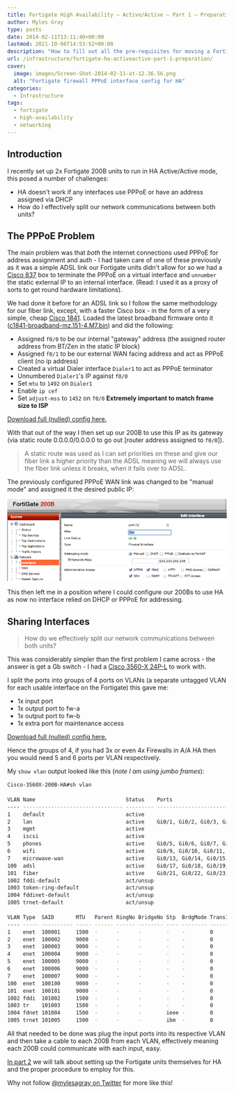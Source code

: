 ```yaml
---
title: Fortigate High Availability – Active/Active – Part 1 – Preparation
author: Myles Gray
type: posts
date: 2014-02-11T13:11:40+00:00
lastmod: 2021-10-06T14:53:52+00:00
description: "How to fill out all the pre-requisites for moving a Fortigate firewall into a HA pair"
url: /infrastructure/fortigate-ha-activeactive-part-1-preparation/
cover:
  image: images/Screen-Shot-2014-02-11-at-12.36.56.png
  alt: "Fortigate firewall PPPoE interface config for HA"
categories:
  - Infrastructure
tags:
  - fortigate
  - high-availability
  - networking
---
```


## Introduction

I recently set up 2x Fortigate 200B units to run in HA Active/Active mode, this posed a number of challenges:

* HA doesn't work if any interfaces use PPPoE or have an address assigned via DHCP
* How do I effectively split our network communications between both units?

## The PPPoE Problem

The main problem was that _both_ the internet connections used PPPoE for address assignment and auth - I had taken care of one of these previously as it was a simple ADSL link our Fortigate units didn't allow for so we had a [Cisco 837][1] box to terminate the PPPoE on a virtual interface and `unnumber` the static external IP to an internal interface. (Read: I used it as a proxy of sorts to get round hardware limitations).

We had done it before for an ADSL link so I follow the same methodology for our fiber link, except, with a faster Cisco box - in the form of a very simple, cheap [Cisco 1841][2]. Loaded the latest broadband firmware onto it ([c1841-broadband-mz.151-4.M7.bin][3]) and did the following:

* Assigned `f0/0` to be our internal "gateway" address (the assigned router address from BT/Zen in the static IP block)
* Assigned `f0/1` to be our external WAN facing address and act as PPPoE client (no ip address)
* Created a virtual Dialer interface `Dialer1` to act as PPPoE terminator
* Unnumbered `Dialer1`'s IP against `f0/0`
* Set `mtu` to `1492` on `Dialer1`
* Enable `ip cef`
* Set `adjust-mss` to `1452` on `f0/0` **Extremely important to match frame size to ISP**

[Download full (nulled) config here.][4]

With that out of the way I then set up our 200B to use this IP as its gateway (via static route 0.0.0.0/0.0.0.0 to go out [router address assigned to `f0/0`]).

> A static route was used as I can set priorities on these and give our fiber link a higher priority than the ADSL meaning we will always use the fiber link unless it breaks, when it fails over to ADSL.

The previously configured PPPoE WAN link was changed to be "manual mode" and assigned it the desired public IP:

![Interface Manual Mode][5]

This then left me in a position where I could configure our 200Bs to use HA as now no interface relied on DHCP or PPPoE for addressing.

## Sharing Interfaces

> How do we effectively split our network communications between both units?

This was considerably simpler than the first problem I came across - the answer is get a Gb switch - I had a [Cisco 3560-X 24P-L][6] to work with.

I split the ports into groups of 4 ports on VLANs (a separate untagged VLAN for each usable interface on the Fortigate) this gave me:

* 1x input port
* 1x output port to fw-a
* 1x output port to fw-b
* 1x extra port for maintenance access

[Download full (nulled) config here.][7]

Hence the groups of 4, if you had 3x or even 4x Firewalls in A/A HA then you would need 5 and 6 ports per VLAN respectively.

My `show vlan` output looked like this (_note I am using jumbo frames_):

```sh
Cisco-3560X-200B-HA#sh vlan

VLAN Name                             Status    Ports
---- -------------------------------- --------- -------------------------------
1    default                          active    
2    lan                              active    Gi0/1, Gi0/2, Gi0/3, Gi0/4
3    mgmt                             active    
4    iscsi                            active    
5    phones                           active    Gi0/5, Gi0/6, Gi0/7, Gi0/8
6    wifi                             active    Gi0/9, Gi0/10, Gi0/11, Gi0/12
7    microwave-wan                    active    Gi0/13, Gi0/14, Gi0/15, Gi0/16
100  adsl                             active    Gi0/17, Gi0/18, Gi0/19, Gi0/20
101  fiber                            active    Gi0/21, Gi0/22, Gi0/23, Gi0/24
1002 fddi-default                     act/unsup 
1003 token-ring-default               act/unsup 
1004 fddinet-default                  act/unsup 
1005 trnet-default                    act/unsup 

VLAN Type  SAID       MTU   Parent RingNo BridgeNo Stp  BrdgMode Trans1 Trans2
---- ----- ---------- ----- ------ ------ -------- ---- -------- ------ ------
1    enet  100001     1500  -      -      -        -    -        0      0   
2    enet  100002     9000  -      -      -        -    -        0      0   
3    enet  100003     9000  -      -      -        -    -        0      0   
4    enet  100004     9000  -      -      -        -    -        0      0   
5    enet  100005     9000  -      -      -        -    -        0      0   
6    enet  100006     9000  -      -      -        -    -        0      0   
7    enet  100007     9000  -      -      -        -    -        0      0   
100  enet  100100     9000  -      -      -        -    -        0      0   
101  enet  100101     9000  -      -      -        -    -        0      0   
1002 fddi  101002     1500  -      -      -        -    -        0      0   
1003 tr    101003     1500  -      -      -        -    -        0      0   
1004 fdnet 101004     1500  -      -      -        ieee -        0      0   
1005 trnet 101005     1500  -      -      -        ibm  -        0      0
```

All that needed to be done was plug the input ports into its respective VLAN and then take a cable to each 200B from each VLAN, effectively meaning each 200B could communicate with each input, easy.

[In part 2][8] we will talk about setting up the Fortigate units themselves for HA and the proper procedure to employ for this.

Why not follow [@mylesagray on Twitter][9] for more like this!

 [1]: http://www.cisco.com/c/en/us/products/collateral/routers/837-adsl-broadband-router/product_data_sheet09186a008010e5c5.html
 [2]: http://www.cisco.com/en/US/prod/collateral/routers/ps5853/product_data_sheet0900aecd8016a59b.html
 [3]: http://software.cisco.com/download/release.html?mdfid=279119622&flowid=7351&softwareid=280805680&release=15.1.4M7&relind=AVAILABLE&rellifecycle=MD&reltype=latest
 [4]: files/Cisco_1841_Config.txt
 [5]: images/Screen-Shot-2014-02-11-at-12.36.56.png
 [6]: http://www.cisco.com/c/en/us/products/switches/catalyst-3560-x-series-switches/index.html
 [7]: files/Cisco_3560X_Config.txt
 [8]: /infrastructure/fortigate-high-availability-activeactive-part-2-implementation/
 [9]: https://twitter.com/mylesagray
